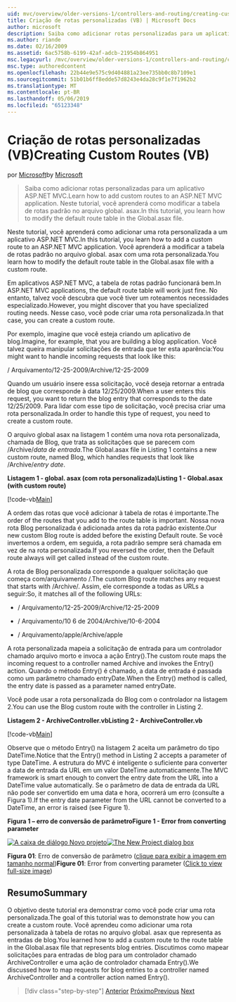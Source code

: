 ```yaml
---
uid: mvc/overview/older-versions-1/controllers-and-routing/creating-custom-routes-vb
title: Criação de rotas personalizadas (VB) | Microsoft Docs
author: microsoft
description: Saiba como adicionar rotas personalizadas para um aplicativo ASP.NET MVC. Neste tutorial, você aprenderá como modificar a tabela de rotas padrão no arquivo global. asax.
ms.author: riande
ms.date: 02/16/2009
ms.assetid: 6ac5758b-6199-42af-adcb-21954b864951
msc.legacyurl: /mvc/overview/older-versions-1/controllers-and-routing/creating-custom-routes-vb
msc.type: authoredcontent
ms.openlocfilehash: 22b44e9e575c9d404881a23ee735bb0c8b7109e1
ms.sourcegitcommit: 51b01b6ff8edde57d8243e4da28c9f1e7f1962b2
ms.translationtype: MT
ms.contentlocale: pt-BR
ms.lasthandoff: 05/06/2019
ms.locfileid: "65123348"
---
```

# <a name="creating-custom-routes-vb"></a><span data-ttu-id="a7ad2-104">Criação de rotas personalizadas (VB)</span><span class="sxs-lookup"><span data-stu-id="a7ad2-104">Creating Custom Routes (VB)</span></span>

<span data-ttu-id="a7ad2-105">por [Microsoft](https://github.com/microsoft)</span><span class="sxs-lookup"><span data-stu-id="a7ad2-105">by [Microsoft](https://github.com/microsoft)</span></span>

> <span data-ttu-id="a7ad2-106">Saiba como adicionar rotas personalizadas para um aplicativo ASP.NET MVC.</span><span class="sxs-lookup"><span data-stu-id="a7ad2-106">Learn how to add custom routes to an ASP.NET MVC application.</span></span> <span data-ttu-id="a7ad2-107">Neste tutorial, você aprenderá como modificar a tabela de rotas padrão no arquivo global. asax.</span><span class="sxs-lookup"><span data-stu-id="a7ad2-107">In this tutorial, you learn how to modify the default route table in the Global.asax file.</span></span>

<span data-ttu-id="a7ad2-108">Neste tutorial, você aprenderá como adicionar uma rota personalizada a um aplicativo ASP.NET MVC.</span><span class="sxs-lookup"><span data-stu-id="a7ad2-108">In this tutorial, you learn how to add a custom route to an ASP.NET MVC application.</span></span> <span data-ttu-id="a7ad2-109">Você aprenderá a modificar a tabela de rotas padrão no arquivo global. asax com uma rota personalizada.</span><span class="sxs-lookup"><span data-stu-id="a7ad2-109">You learn how to modify the default route table in the Global.asax file with a custom route.</span></span>

<span data-ttu-id="a7ad2-110">Em aplicativos ASP.NET MVC, a tabela de rotas padrão funcionará bem.</span><span class="sxs-lookup"><span data-stu-id="a7ad2-110">In ASP.NET MVC applications, the default route table will work just fine.</span></span> <span data-ttu-id="a7ad2-111">No entanto, talvez você descubra que você tiver um roteamentos necessidades especializado.</span><span class="sxs-lookup"><span data-stu-id="a7ad2-111">However, you might discover that you have specialized routing needs.</span></span> <span data-ttu-id="a7ad2-112">Nesse caso, você pode criar uma rota personalizada.</span><span class="sxs-lookup"><span data-stu-id="a7ad2-112">In that case, you can create a custom route.</span></span>

<span data-ttu-id="a7ad2-113">Por exemplo, imagine que você esteja criando um aplicativo de blog.</span><span class="sxs-lookup"><span data-stu-id="a7ad2-113">Imagine, for example, that you are building a blog application.</span></span> <span data-ttu-id="a7ad2-114">Você talvez queira manipular solicitações de entrada que ter esta aparência:</span><span class="sxs-lookup"><span data-stu-id="a7ad2-114">You might want to handle incoming requests that look like this:</span></span>

<span data-ttu-id="a7ad2-115">/ Arquivamento/12-25-2009</span><span class="sxs-lookup"><span data-stu-id="a7ad2-115">/Archive/12-25-2009</span></span>

<span data-ttu-id="a7ad2-116">Quando um usuário insere essa solicitação, você deseja retornar a entrada de blog que corresponde à data 12/25/2009.</span><span class="sxs-lookup"><span data-stu-id="a7ad2-116">When a user enters this request, you want to return the blog entry that corresponds to the date 12/25/2009.</span></span> <span data-ttu-id="a7ad2-117">Para lidar com esse tipo de solicitação, você precisa criar uma rota personalizada.</span><span class="sxs-lookup"><span data-stu-id="a7ad2-117">In order to handle this type of request, you need to create a custom route.</span></span>

<span data-ttu-id="a7ad2-118">O arquivo global asax na listagem 1 contém uma nova rota personalizada, chamada de Blog, que trata as solicitações que se parecem com /Archive/*data de entrada*.</span><span class="sxs-lookup"><span data-stu-id="a7ad2-118">The Global.asax file in Listing 1 contains a new custom route, named Blog, which handles requests that look like /Archive/*entry date*.</span></span>

<span data-ttu-id="a7ad2-119">**Listagem 1 - global. asax (com rota personalizada)**</span><span class="sxs-lookup"><span data-stu-id="a7ad2-119">**Listing 1 - Global.asax (with custom route)**</span></span>

[!code-vb[Main](creating-custom-routes-vb/samples/sample1.vb)]

<span data-ttu-id="a7ad2-120">A ordem das rotas que você adicionar à tabela de rotas é importante.</span><span class="sxs-lookup"><span data-stu-id="a7ad2-120">The order of the routes that you add to the route table is important.</span></span> <span data-ttu-id="a7ad2-121">Nossa nova rota Blog personalizada é adicionada antes da rota padrão existente.</span><span class="sxs-lookup"><span data-stu-id="a7ad2-121">Our new custom Blog route is added before the existing Default route.</span></span> <span data-ttu-id="a7ad2-122">Se você invertemos a ordem, em seguida, a rota padrão sempre será chamada em vez de na rota personalizada.</span><span class="sxs-lookup"><span data-stu-id="a7ad2-122">If you reversed the order, then the Default route always will get called instead of the custom route.</span></span>

<span data-ttu-id="a7ad2-123">A rota de Blog personalizada corresponde a qualquer solicitação que começa com/arquivamento /.</span><span class="sxs-lookup"><span data-stu-id="a7ad2-123">The custom Blog route matches any request that starts with /Archive/.</span></span> <span data-ttu-id="a7ad2-124">Assim, ele corresponde a todas as URLs a seguir:</span><span class="sxs-lookup"><span data-stu-id="a7ad2-124">So, it matches all of the following URLs:</span></span>

- <span data-ttu-id="a7ad2-125">/ Arquivamento/12-25-2009</span><span class="sxs-lookup"><span data-stu-id="a7ad2-125">/Archive/12-25-2009</span></span>

- <span data-ttu-id="a7ad2-126">/ Arquivamento/10 6 de 2004</span><span class="sxs-lookup"><span data-stu-id="a7ad2-126">/Archive/10-6-2004</span></span>

- <span data-ttu-id="a7ad2-127">/ Arquivamento/apple</span><span class="sxs-lookup"><span data-stu-id="a7ad2-127">/Archive/apple</span></span>

<span data-ttu-id="a7ad2-128">A rota personalizada mapeia a solicitação de entrada para um controlador chamado arquivo morto e invoca a ação Entry().</span><span class="sxs-lookup"><span data-stu-id="a7ad2-128">The custom route maps the incoming request to a controller named Archive and invokes the Entry() action.</span></span> <span data-ttu-id="a7ad2-129">Quando o método Entry() é chamado, a data de entrada é passada como um parâmetro chamado entryDate.</span><span class="sxs-lookup"><span data-stu-id="a7ad2-129">When the Entry() method is called, the entry date is passed as a parameter named entryDate.</span></span>

<span data-ttu-id="a7ad2-130">Você pode usar a rota personalizada do Blog com o controlador na listagem 2.</span><span class="sxs-lookup"><span data-stu-id="a7ad2-130">You can use the Blog custom route with the controller in Listing 2.</span></span>

<span data-ttu-id="a7ad2-131">**Listagem 2 - ArchiveController.vb**</span><span class="sxs-lookup"><span data-stu-id="a7ad2-131">**Listing 2 - ArchiveController.vb**</span></span>

[!code-vb[Main](creating-custom-routes-vb/samples/sample2.vb)]

<span data-ttu-id="a7ad2-132">Observe que o método Entry() na listagem 2 aceita um parâmetro do tipo DateTime.</span><span class="sxs-lookup"><span data-stu-id="a7ad2-132">Notice that the Entry() method in Listing 2 accepts a parameter of type DateTime.</span></span> <span data-ttu-id="a7ad2-133">A estrutura do MVC é inteligente o suficiente para converter a data de entrada da URL em um valor DateTime automaticamente.</span><span class="sxs-lookup"><span data-stu-id="a7ad2-133">The MVC framework is smart enough to convert the entry date from the URL into a DateTime value automatically.</span></span> <span data-ttu-id="a7ad2-134">Se o parâmetro de data de entrada da URL não pode ser convertido em uma data e hora, ocorrerá um erro (consulte a Figura 1).</span><span class="sxs-lookup"><span data-stu-id="a7ad2-134">If the entry date parameter from the URL cannot be converted to a DateTime, an error is raised (see Figure 1).</span></span>

<span data-ttu-id="a7ad2-135">**Figura 1 – erro de conversão de parâmetro**</span><span class="sxs-lookup"><span data-stu-id="a7ad2-135">**Figure 1 - Error from converting parameter**</span></span>

<span data-ttu-id="a7ad2-136">[![A caixa de diálogo Novo projeto](creating-custom-routes-vb/_static/image1.jpg)](creating-custom-routes-vb/_static/image1.png)</span><span class="sxs-lookup"><span data-stu-id="a7ad2-136">[![The New Project dialog box](creating-custom-routes-vb/_static/image1.jpg)](creating-custom-routes-vb/_static/image1.png)</span></span>

<span data-ttu-id="a7ad2-137">**Figura 01**: Erro de conversão de parâmetro ([clique para exibir a imagem em tamanho normal](creating-custom-routes-vb/_static/image2.png))</span><span class="sxs-lookup"><span data-stu-id="a7ad2-137">**Figure 01**: Error from converting parameter ([Click to view full-size image](creating-custom-routes-vb/_static/image2.png))</span></span>

## <a name="summary"></a><span data-ttu-id="a7ad2-138">Resumo</span><span class="sxs-lookup"><span data-stu-id="a7ad2-138">Summary</span></span>

<span data-ttu-id="a7ad2-139">O objetivo deste tutorial era demonstrar como você pode criar uma rota personalizada.</span><span class="sxs-lookup"><span data-stu-id="a7ad2-139">The goal of this tutorial was to demonstrate how you can create a custom route.</span></span> <span data-ttu-id="a7ad2-140">Você aprendeu como adicionar uma rota personalizada à tabela de rotas no arquivo global. asax que representa as entradas de blog.</span><span class="sxs-lookup"><span data-stu-id="a7ad2-140">You learned how to add a custom route to the route table in the Global.asax file that represents blog entries.</span></span> <span data-ttu-id="a7ad2-141">Discutimos como mapear solicitações para entradas de blog para um controlador chamado ArchiveController e uma ação de controlador chamada Entry().</span><span class="sxs-lookup"><span data-stu-id="a7ad2-141">We discussed how to map requests for blog entries to a controller named ArchiveController and a controller action named Entry().</span></span>

> [!div class="step-by-step"]
> <span data-ttu-id="a7ad2-142">[Anterior](asp-net-mvc-controller-overview-vb.md)
> [Próximo](creating-a-route-constraint-vb.md)</span><span class="sxs-lookup"><span data-stu-id="a7ad2-142">[Previous](asp-net-mvc-controller-overview-vb.md)
[Next](creating-a-route-constraint-vb.md)</span></span>
